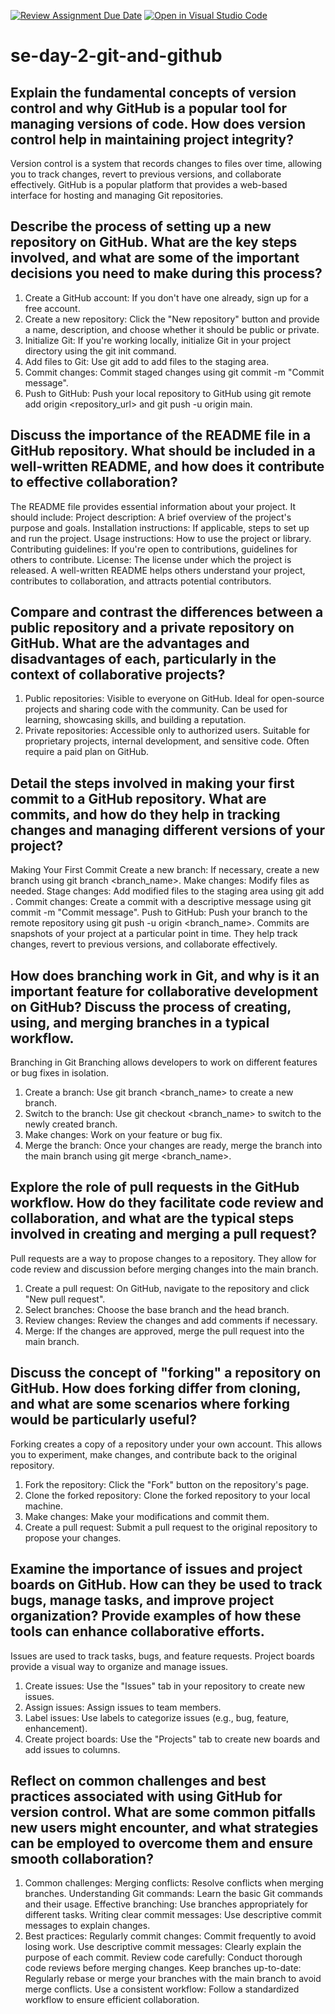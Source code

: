 [![Review Assignment Due Date](https://classroom.github.com/assets/deadline-readme-button-22041afd0340ce965d47ae6ef1cefeee28c7c493a6346c4f15d667ab976d596c.svg)](https://classroom.github.com/a/8wgCKhpZ)
[![Open in Visual Studio Code](https://classroom.github.com/assets/open-in-vscode-2e0aaae1b6195c2367325f4f02e2d04e9abb55f0b24a779b69b11b9e10269abc.svg)](https://classroom.github.com/online_ide?assignment_repo_id=15594567&assignment_repo_type=AssignmentRepo)
# se-day-2-git-and-github
## Explain the fundamental concepts of version control and why GitHub is a popular tool for managing versions of code. How does version control help in maintaining project integrity?
Version control is a system that records changes to files over time, allowing you to track changes, revert to previous versions, and collaborate effectively. GitHub is a popular platform that provides a web-based interface for hosting and managing Git repositories.
## Describe the process of setting up a new repository on GitHub. What are the key steps involved, and what are some of the important decisions you need to make during this process?
1. Create a GitHub account: If you don't have one already, sign up for a free account.
2. Create a new repository: Click the "New repository" button and provide a name, description, and choose whether it should be public or private.
3. Initialize Git: If you're working locally, initialize Git in your project directory using the git init command.
4. Add files to Git: Use git add <filename> to add files to the staging area.
5. Commit changes: Commit staged changes using git commit -m "Commit message".
6. Push to GitHub: Push your local repository to GitHub using git remote add origin <repository_url> and git push -u origin main.
## Discuss the importance of the README file in a GitHub repository. What should be included in a well-written README, and how does it contribute to effective collaboration?
The README file provides essential information about your project. It should include:
Project description: A brief overview of the project's purpose and goals.
Installation instructions: If applicable, steps to set up and run the project.
Usage instructions: How to use the project or library.
Contributing guidelines: If you're open to contributions, guidelines for others to contribute.
License: The license under which the project is released.
A well-written README helps others understand your project, contributes to collaboration, and attracts potential contributors.
## Compare and contrast the differences between a public repository and a private repository on GitHub. What are the advantages and disadvantages of each, particularly in the context of collaborative projects?
1. Public repositories:
Visible to everyone on GitHub.
Ideal for open-source projects and sharing code with the community.
Can be used for learning, showcasing skills, and building a reputation.
2. Private repositories:
Accessible only to authorized users.
Suitable for proprietary projects, internal development, and sensitive code.
Often require a paid plan on GitHub.
## Detail the steps involved in making your first commit to a GitHub repository. What are commits, and how do they help in tracking changes and managing different versions of your project?
Making Your First Commit
Create a new branch: If necessary, create a new branch using git branch <branch_name>.
Make changes: Modify files as needed.
Stage changes: Add modified files to the staging area using git add <filename>.
Commit changes: Create a commit with a descriptive message using git commit -m "Commit message".
Push to GitHub: Push your branch to the remote repository using git push -u origin <branch_name>.
Commits are snapshots of your project at a particular point in time. They help track changes, revert to previous versions, and collaborate effectively.
## How does branching work in Git, and why is it an important feature for collaborative development on GitHub? Discuss the process of creating, using, and merging branches in a typical workflow.
Branching in Git
Branching allows developers to work on different features or bug fixes in isolation.
1. Create a branch: Use git branch <branch_name> to create a new branch.
2. Switch to the branch: Use git checkout <branch_name> to switch to the newly created branch.
3. Make changes: Work on your feature or bug fix.
4. Merge the branch: Once your changes are ready, merge the branch into the main branch using git merge <branch_name>.
## Explore the role of pull requests in the GitHub workflow. How do they facilitate code review and collaboration, and what are the typical steps involved in creating and merging a pull request?
Pull requests are a way to propose changes to a repository. They allow for code review and discussion before merging changes into the main branch.
1. Create a pull request: On GitHub, navigate to the repository and click "New pull request".
2. Select branches: Choose the base branch and the head branch.
3. Review changes: Review the changes and add comments if necessary.
4. Merge: If the changes are approved, merge the pull request into the main branch.
## Discuss the concept of "forking" a repository on GitHub. How does forking differ from cloning, and what are some scenarios where forking would be particularly useful?
Forking creates a copy of a repository under your own account. This allows you to experiment, make changes, and contribute back to the original repository.
1. Fork the repository: Click the "Fork" button on the repository's page.
2. Clone the forked repository: Clone the forked repository to your local machine.
3. Make changes: Make your modifications and commit them.
4. Create a pull request: Submit a pull request to the original repository to propose your changes.
## Examine the importance of issues and project boards on GitHub. How can they be used to track bugs, manage tasks, and improve project organization? Provide examples of how these tools can enhance collaborative efforts.
Issues are used to track tasks, bugs, and feature requests. Project boards provide a visual way to organize and manage issues.
1. Create issues: Use the "Issues" tab in your repository to create new issues.
2. Assign issues: Assign issues to team members.
3. Label issues: Use labels to categorize issues (e.g., bug, feature, enhancement).
4. Create project boards: Use the "Projects" tab to create new boards and add issues to columns.
## Reflect on common challenges and best practices associated with using GitHub for version control. What are some common pitfalls new users might encounter, and what strategies can be employed to overcome them and ensure smooth collaboration?
1. Common challenges:
Merging conflicts: Resolve conflicts when merging branches.
Understanding Git commands: Learn the basic Git commands and their usage.
Effective branching: Use branches appropriately for different tasks.
Writing clear commit messages: Use descriptive commit messages to explain changes.
2. Best practices:
Regularly commit changes: Commit frequently to avoid losing work.
Use descriptive commit messages: Clearly explain the purpose of each commit.
Review code carefully: Conduct thorough code reviews before merging changes.
Keep branches up-to-date: Regularly rebase or merge your branches with the main branch to avoid merge conflicts.
Use a consistent workflow: Follow a standardized workflow to ensure efficient collaboration.
